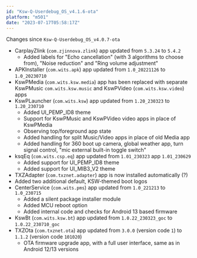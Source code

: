 ```yaml
---
id: "Ksw-Q-Userdebug_OS_v4.1.6-ota"
platform: "m501"
date: "2023-07-17T05:58:17Z"
---
```

Changes since `Ksw-Q-Userdebug_OS_v4.0.7-ota`
- CarplayZlink (`com.zjinnova.zlink`) app updated from `5.3.24` to `5.4.2`
    - Added labels for "Echo cancellation" (with 3 algorithms to choose from), "Noise reduction" and "Ring volume adjustment"
- APKInstaller (`com.wits.apk`) app updated from `1.0_20221126` to `1.0_20230710`
- KswPMedia (`com.wits.ksw.media`) app has been replaced with separate KswPMusic `com.wits.ksw.music` and KswPVideo (`com.wits.ksw.video`) apps
- KswPLauncher (`com.wits.ksw`) app updated from `1.20_230323` to `1.20_230710`
    - Added UI_PEMP_ID8 theme
    - Support for KswPMusic and KswPVideo video apps in place of KswPMedia
    - Observing top/foreground app state
    - Added handling for split Music/Video apps in place of old Media app
    - Added handling for 360 boot up camera, global weather app, turn signal control, "mic external built-in toggle switch"
- ksqEq (`com.wits.csp.eq`) app updated from `1.01_230323` app `1.01_230629`
    - Added support for UI_PEMP_ID8 theme
    - Added support for UI_MIB3_V2 theme
- TXZAdapter (`com.txznet.adapter`) app is now installed automatically (?)
- Added two additional default, KSW-themed boot logos
- CenterService (`com.wits.pms`) app updated from `1.0_221213` to `1.0_230715`
    - Added a silent package installer module
    - Added MCU reboot option
    - Added internal code and checks for Android 13 based firmware
- KswBt (`com.wits.ksw.bt`) app updated from `1.0.22_230323_goc` to `1.0.22_230710_goc`
- TXZOta (`com.txznet.ota`) app updated from `3.0.0` (version code `1`) to `1.1.2` (version code `101020`)
    - OTA firmware upgrade app, with a full user interface, same as in Android 12/13 versions

